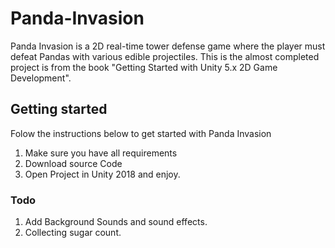 # Panda-Invasion

Panda Invasion is a 2D real-time tower defense game where the player must defeat Pandas with various edible projectiles. This is the almost completed project is from the book "Getting Started with Unity 5.x 2D Game Development".

## Getting started

Folow the instructions below to get started with Panda Invasion

1. Make sure you have all requirements
2. Download source Code 
3. Open Project in Unity 2018 and enjoy.

### Todo

1. Add Background Sounds and sound effects.
2. Collecting sugar count.
